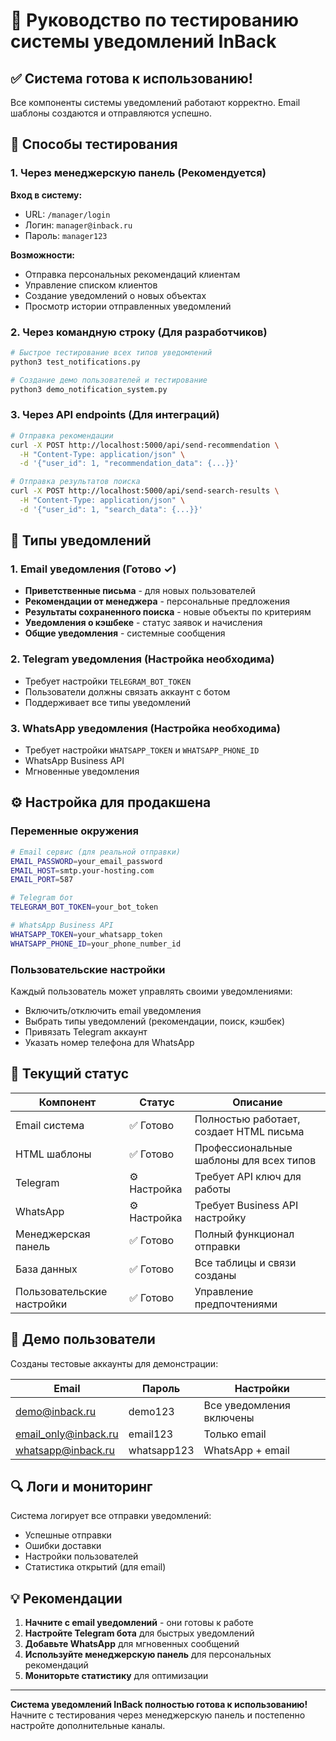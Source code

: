 # 🔔 Руководство по тестированию системы уведомлений InBack

## ✅ Система готова к использованию!

Все компоненты системы уведомлений работают корректно. Email шаблоны создаются и отправляются успешно.

## 🚀 Способы тестирования

### 1. Через менеджерскую панель (Рекомендуется)

**Вход в систему:**
- URL: `/manager/login`
- Логин: `manager@inback.ru`
- Пароль: `manager123`

**Возможности:**
- Отправка персональных рекомендаций клиентам
- Управление списком клиентов
- Создание уведомлений о новых объектах
- Просмотр истории отправленных уведомлений

### 2. Через командную строку (Для разработчиков)

```bash
# Быстрое тестирование всех типов уведомлений
python3 test_notifications.py

# Создание демо пользователей и тестирование
python3 demo_notification_system.py
```

### 3. Через API endpoints (Для интеграций)

```bash
# Отправка рекомендации
curl -X POST http://localhost:5000/api/send-recommendation \
  -H "Content-Type: application/json" \
  -d '{"user_id": 1, "recommendation_data": {...}}'

# Отправка результатов поиска  
curl -X POST http://localhost:5000/api/send-search-results \
  -H "Content-Type: application/json" \
  -d '{"user_id": 1, "search_data": {...}}'
```

## 📧 Типы уведомлений

### 1. Email уведомления (Готово ✓)
- **Приветственные письма** - для новых пользователей
- **Рекомендации от менеджера** - персональные предложения
- **Результаты сохраненного поиска** - новые объекты по критериям
- **Уведомления о кэшбеке** - статус заявок и начисления
- **Общие уведомления** - системные сообщения

### 2. Telegram уведомления (Настройка необходима)
- Требует настройки `TELEGRAM_BOT_TOKEN`
- Пользователи должны связать аккаунт с ботом
- Поддерживает все типы уведомлений

### 3. WhatsApp уведомления (Настройка необходима)
- Требует настройки `WHATSAPP_TOKEN` и `WHATSAPP_PHONE_ID`
- WhatsApp Business API
- Мгновенные уведомления

## ⚙️ Настройка для продакшена

### Переменные окружения

```bash
# Email сервис (для реальной отправки)
EMAIL_PASSWORD=your_email_password
EMAIL_HOST=smtp.your-hosting.com
EMAIL_PORT=587

# Telegram бот
TELEGRAM_BOT_TOKEN=your_bot_token

# WhatsApp Business API
WHATSAPP_TOKEN=your_whatsapp_token
WHATSAPP_PHONE_ID=your_phone_number_id
```

### Пользовательские настройки

Каждый пользователь может управлять своими уведомлениями:
- Включить/отключить email уведомления
- Выбрать типы уведомлений (рекомендации, поиск, кэшбек)
- Привязать Telegram аккаунт
- Указать номер телефона для WhatsApp

## 🎯 Текущий статус

| Компонент | Статус | Описание |
|-----------|--------|----------|
| Email система | ✅ Готово | Полностью работает, создает HTML письма |
| HTML шаблоны | ✅ Готово | Профессиональные шаблоны для всех типов |
| Telegram | ⚙️ Настройка | Требует API ключ для работы |
| WhatsApp | ⚙️ Настройка | Требует Business API настройку |
| Менеджерская панель | ✅ Готово | Полный функционал отправки |
| База данных | ✅ Готово | Все таблицы и связи созданы |
| Пользовательские настройки | ✅ Готово | Управление предпочтениями |

## 📱 Демо пользователи

Созданы тестовые аккаунты для демонстрации:

| Email | Пароль | Настройки |
|-------|--------|-----------|
| demo@inback.ru | demo123 | Все уведомления включены |
| email_only@inback.ru | email123 | Только email |
| whatsapp@inback.ru | whatsapp123 | WhatsApp + email |

## 🔍 Логи и мониторинг

Система логирует все отправки уведомлений:
- Успешные отправки
- Ошибки доставки
- Настройки пользователей
- Статистика открытий (для email)

## 💡 Рекомендации

1. **Начните с email уведомлений** - они готовы к работе
2. **Настройте Telegram бота** для быстрых уведомлений
3. **Добавьте WhatsApp** для мгновенных сообщений
4. **Используйте менеджерскую панель** для персональных рекомендаций
5. **Мониторьте статистику** для оптимизации

---

**Система уведомлений InBack полностью готова к использованию!** 
Начните с тестирования через менеджерскую панель и постепенно настройте дополнительные каналы.